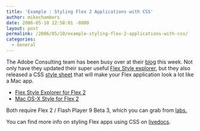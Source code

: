 ```yaml
---
title: 'Example : Styling Flex 2 Applications with CSS'
author: mikechambers
date: 2006-05-10 12:58:01 -0800
layout: post
permalink: /2006/05/10/example-styling-flex-2-applications-with-css/
categories:
  - General
---
```



The Adobe Consulting team has been busy over at their [blog][1] this week. Not only have they updated their super useful [Flex Style explorer][2], but they also released a CSS [style sheet][3] that will make your Flex application look a lot like a Mac app.

*   [Flex Style Explorer for Flex 2][2]
*   [Mac OS-X Style for Flex 2][3]

Both require Flex 2 / Flash Player 9 Beta 3, which you can grab from [labs.][4]

You can find more info on styling Flex apps using CSS on [livedocs][5].

 [1]: http://weblogs.macromedia.com/mc/
 [2]: http://weblogs.macromedia.com/mc/archives/2006/05/flex_2_style_ex_2.cfm
 [3]: http://weblogs.macromedia.com/mc/archives/2006/05/mac_os_x-lookin.cfm
 [4]: http://www.adobe.com/go/labs_flex2_downloads
 [5]: http://livedocs.macromedia.com/labs/1/flex20beta3/00000768.html#241755